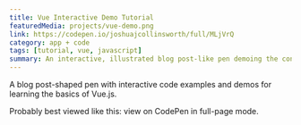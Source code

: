 ```yaml
---
title: Vue Interactive Demo Tutorial
featuredMedia: projects/vue-demo.png
link: https://codepen.io/joshuajcollinsworth/full/MLjVrQ
category: app + code
tags: [tutorial, vue, javascript]
summary: An interactive, illustrated blog post-like pen demoing the concepts of Vue JS.
---
```


A blog post-shaped pen with interactive code examples and demos for learning the basics of Vue.js.

Probably best viewed like this: view on CodePen in full-page mode.
